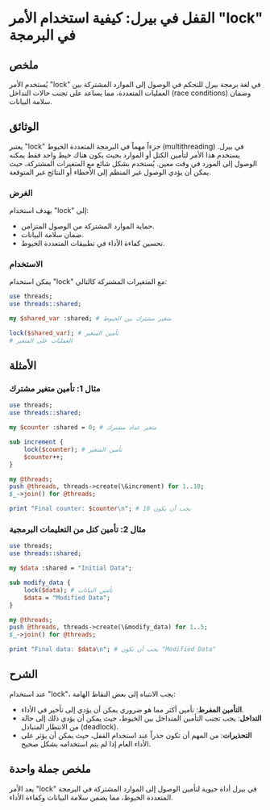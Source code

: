 <!--
Meta Description: # القفل في بيرل: كيفية استخدام الأمر "lock" في البرمجة ## ملخص يُستخدم الأمر "lock" في لغة برمجة بيرل للتحكم في الوصول إلى الموارد المشتركة بين العملي...
Meta Keywords: threads, lock, إلى, data, use
-->

# القفل في بيرل: كيفية استخدام الأمر "lock" في البرمجة

## ملخص
يُستخدم الأمر "lock" في لغة برمجة بيرل للتحكم في الوصول إلى الموارد المشتركة بين العمليات المتعددة، مما يساعد على تجنب حالات التداخل (race conditions) وضمان سلامة البيانات.

## الوثائق
يعتبر "lock" جزءاً مهماً في البرمجة المتعددة الخيوط (multithreading) في بيرل. يستخدم هذا الأمر لتأمين الكتل أو الموارد بحيث يكون هناك خيط واحد فقط يمكنه الوصول إلى المورد في وقت معين. يُستخدم بشكل شائع مع المتغيرات المشتركة، حيث يمكن أن يؤدي الوصول غير المنظم إلى الأخطاء أو النتائج غير المتوقعة.

### الغرض
يهدف استخدام "lock" إلى:
- حماية الموارد المشتركة من الوصول المتزامن.
- ضمان سلامة البيانات.
- تحسين كفاءة الأداء في تطبيقات المتعددة الخيوط.

### الاستخدام
يمكن استخدام "lock" مع المتغيرات المشتركة كالتالي:
```perl
use threads;
use threads::shared;

my $shared_var :shared; # متغير مشترك بين الخيوط

lock($shared_var); # تأمين المتغير
# العمليات على المتغير
```

## الأمثلة
### مثال 1: تأمين متغير مشترك
```perl
use threads;
use threads::shared;

my $counter :shared = 0; # متغير عداد مشترك

sub increment {
    lock($counter); # تأمين المتغير
    $counter++;
}

my @threads;
push @threads, threads->create(\&increment) for 1..10;
$_->join() for @threads;

print "Final counter: $counter\n"; # يجب أن يكون 10
```

### مثال 2: تأمين كتل من التعليمات البرمجية
```perl
use threads;
use threads::shared;

my $data :shared = "Initial Data";

sub modify_data {
    lock($data); # تأمين البيانات
    $data = "Modified Data";
}

my @threads;
push @threads, threads->create(\&modify_data) for 1..5;
$_->join() for @threads;

print "Final data: $data\n"; # يجب أن تكون "Modified Data"
```

## الشرح
عند استخدام "lock"، يجب الانتباه إلى بعض النقاط الهامة:
- **التأمين المفرط**: تأمين أكثر مما هو ضروري يمكن أن يؤدي إلى تأخير في الأداء.
- **التداخل**: يجب تجنب التأمين المتداخل بين الخيوط، حيث يمكن أن يؤدي ذلك إلى حالة من الانتظار المتبادل (deadlock).
- **التحذيرات**: من المهم أن تكون حذراً عند استخدام القفل، حيث يمكن أن يؤثر على الأداء العام إذا لم يتم استخدامه بشكل صحيح.

## ملخص جملة واحدة
يعد الأمر "lock" في بيرل أداة حيوية لتأمين الوصول إلى الموارد المشتركة في البرمجة المتعددة الخيوط، مما يضمن سلامة البيانات وكفاءة الأداء.